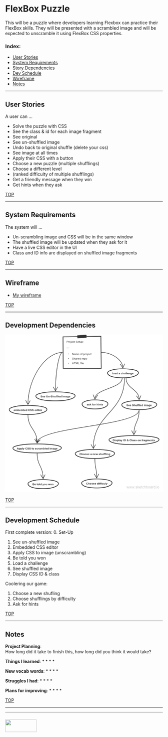 # FlexBox Puzzle

This will be a puzzle where developers learning Flexbox can practice their FlexBox skills.  They will be presented with a scrambled image and will be expected to unscramble it using FlexBox CSS properties.


### Index:
* [User Stories](#user-stories)
* [System Requirements](#system-requirements)
* [Story Dependencies](#story-dependencies)
* [Dev Schedule](#development-schedule)
* [Wireframe](#wireframe)
* [Notes](#notes)

---

## User Stories


A user can ...
* Solve the puzzle with CSS
* See the class & id for each image fragment
* See original 
* See un-shuffled image
* Undo back to original shuffle (delete your css)
* See image at all times
* Apply their CSS with a button
* Choose a new puzzle (multiple shufflings)
* Choose a different level 
* (ranked difficulty of multiple shufflings)
* Get a friendly message when they win
* Get hints when they ask



[TOP](#index)

---

## System Requirements

The system will ...
* Un-scrambling image and CSS will be in the same window
* The shuffled image will be updated when they ask for it
* Have a live CSS editor in the UI
* Class and ID info are displayed on shuffled image fragments


[TOP](#index)

---


## Wireframe


* [My wireframe](https://wireframe.cc/2sgv3U)


[TOP](#index)
___

## Development Dependencies


![](./flexbox-game-story-requirements-dependencies.png)



[TOP](#index)

---

## Development Schedule

First complete version:
0. Set-Up
1. See un-shuffled image
2. Embedded CSS editor
  1. Apply CSS to image (unscrambling)
  2. Be told you won
3. Load a challenge
  1. See shuffled image
4. Display CSS ID & class

Coolering our game:
1. Choose a new shufling
  1. Choose shufflings by difficulty
2. Ask for hints


[TOP](#index)

---


## Notes

__Project Planning__:  
How long did it take to finish this, how long did you think it would take?

__Things I learned__:
*
*
*
*

__New vocab words__:
*
*
*
*

__Struggles I had__:
* 
*
*
*

__Plans for improving__:
* 
*
*
*


[TOP](#index)

___
___
### <a href="http://elewa.education/blog" target="_blank"><img src="https://user-images.githubusercontent.com/18554853/34921062-506450ae-f97d-11e7-875f-6feeb26ad72d.png" width="100" height="40"/></a>
